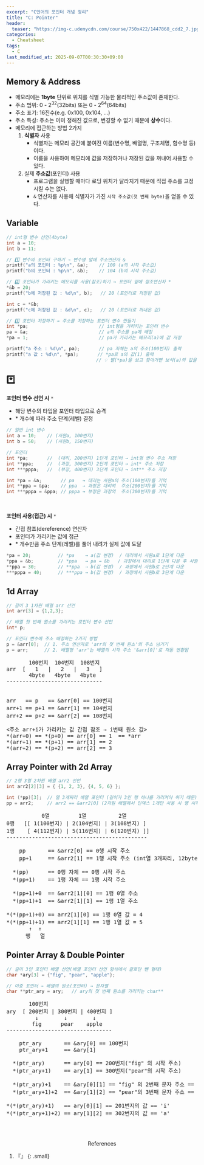 ```yaml
---
excerpt: "C언어의 포인터 개념 정리"
title: "C: Pointer"
header:
  teaser: "https://img-c.udemycdn.com/course/750x422/1447868_cdd2_7.jpg"
categories:
  - Cheatsheet
tags:
  - C
last_modified_at: 2025-09-07T00:30:30+09:00
---
```


## Memory & Address

- 메모리에는 **1byte** 단위로 위치를 식별 가능한 물리적인 주소값이 존재한다.
- 주소 범위: 0 - 2<sup>32</sup>(32bits) 또는 0 - 2<sup>64</sup>(64bits)
- 주소 표기: 16진수(e.g. 0x100, 0x104, …)
- 주소 특성: 주소는 이미 정해진 값으로, 변경할 수 없기 때문에 **상수**이다.
- 메모리에 접근하는 방법 2가지
   1. **식별자** 사용
      - 식별자는 메모리 공간에 붙여진 이름(변수명, 배열명, 구조체명, 함수명 등)이다.
      - 이름을 사용하여 메모리에 값을 저장하거나 저장된 값을 꺼내어 사용할 수 있다.
   2. 실제 **주소값**(포인터) 사용
      - 프로그램을 실행할 때마다 로딩 위치가 달라지기 때문에 직접 주소를 고정시킬 수는 없다.
      - `&` 연산자를 사용해 식별자가 가진 `시작 주소값(첫 번째 byte)`을 얻을 수 있다.

## Variable

```c
// int형 변수 선언(4byte)
int a = 10;
int b = 11; 

// 1️⃣ 변수의 포인터 구하기 → 변수명 앞에 주소연산자 &
printf("a의 포인터 : %p\n", &a);    // 100 (a의 시작 주소값)
printf("b의 포인터 : %p\n", &b);    // 104 (b의 시작 주소값)

// 2️⃣ 포인터가 가리키는 메모리를 사용(참조)하기 → 포인터 앞에 참조연산자 *
*&b = 20;
printf("b에 저장된 값 : %d\n", b);   // 20 (포인터로 저장된 값)

int c = *&b;
printf("c에 저장된 값 : &d\n", c);   // 20 (포인터로 꺼내온 값)

// 3️⃣ 포인터 저장하기 → 주소를 저장하는 포인터 변수 만들기
int *pa;                          // int형을 가리키는 포인터 변수
pa = &a;                          // a의 주소를 pa에 배정
*pa = 1;                          // pa가 가리키는 메모리(a)에 값 저장

printf("a 주소 : %d\n", pa);       // pa 자체는 a의 주소(100번지) 출력
printf("a 값 : %d\n", *pa);       // *pa로 a의 값(1) 출력
                                 // 💡 별(*pa)을 보고 찾아가면 보석(a)의 값을 알 수 있다
```

## *️⃣

**포인터 변수 선언 시** `*`
- 해당 변수의 타입을 포인터 타입으로 승격
- \* 개수에 따라 주소 단계(레벨) 결정

```c
// 일반 int 변수
int a = 10;    // (사원a, 100번지)
int b = 50;    // (사원b, 150번지)

// 포인터
int *pa;       //  (대리, 200번지) 1단계 포인터 → int형 변수 주소 저장 
int **ppa;     //  (과장, 300번지) 2단계 포인터 → int* 주소 저장
int ***pppa;   //  (부장, 400번지) 3단계 포인터 → int** 주소 저장

int *pa = &a;       // pa   → 대리는 사원a의 주소(100번지)를 기억
int **ppa = &pa;    // ppa  → 과장은 대리의  주소(200번지)를 기억
int ***pppa = &ppa; // pppa → 부장은 과장의  주소(300번지)를 기억
```
<br>

**포인터 사용(접근) 시** `*`
- 간접 참조(dereference) 연산자
- 포인터가 가리키는 값에 접근
- \* 개수만큼 주소 단계(레벨)를 풀어 내려가 실제 값에 도달

```c
*pa = 20;          // *pa    → a(값 변경)  / 대리에서 사원a로 1단계 다운
*ppa = &b;         // *ppa   → pa → &b   / 과장에서 대리로 1단계 다운 후 사원b 주소 저장
**ppa = 30;        // **ppa  → b(값 변경)  / 과장에서 사원b로 2단계 다운
***pppa = 40;      // ***ppa → b(값 변경)  / 과장에서 사원b로 3단계 다운
```

## 1d Array

```c
// 길이 3 1차원 배열 arr 선언
int arr[3] = {1,2,3};

// 배열 첫 번째 원소를 가리키는 포인터 변수 선언
int* p;             

// 포인터 변수에 주소 배정하는 2가지 방법
p = &arr[0];  // 1. 주소 연산자로 'arr의 첫 번째 원소'의 주소 넘기기
p = arr;      // 2. 배열명 'arr'는 배열의 시작 주소 '&arr[0]'로 자동 변환됨
```

<pre>
       100번지  104번지  108번지 
arr  [   1   |   2   |   3   ]
       4byte   4byte   4byte
------------------------------

<arr+i → i번째 원소의 주소>
arr   == p   == &arr[0] == 100번지
arr+1 == p+1 == &arr[1] == 104번지
arr+2 == p+2 == &arr[2] == 108번지

<주소 arr+i가 가리키는 값 간접 참조 → i번째 원소 값>
*(arr+0) == *(p+0) == arr[0] == 1  == *arr
*(arr+1) == *(p+1) == arr[1] == 2
*(arr+2) == *(p+2) == arr[2] == 3
</pre>

## Array Pointer with 2d Array

```c
// 2행 3열 2차원 배열 arr2 선언
int arr2[2][3] = { {1, 2, 3}, {4, 5, 6} };

int (*pp)[3];  // 열 3개짜리 배열 포인터 (길이가 3인 행 하나를 가리켜야 하기 때문)
pp = arr2;     // arr2 == &arr2[0] (2차원 배열에서 인덱스 1개만 사용 시 행 시작 주소를 뜻함)
```

<pre>
           0열         1열          2열
0행   [[ 1(100번지) | 2(104번지) | 3(108번지) ]
1행    [ 4(112번지) | 5(116번지) | 6(120번지) ]]
--------------------------------------------

    pp       == &arr2[0] == 0행 시작 주소
    pp+1     == &arr2[1] == 1행 시작 주소 (int열 3개짜리, 12byte만큼 증가)

  *(pp)      == 0행 자체 == 0행 시작 주소
  *(pp+1)    == 1행 자체 == 1행 시작 주소

  *(pp+1)+0  == &arr2[1][0] == 1행 0열 주소
  *(pp+1)+1  == &arr2[1][1] == 1행 1열 주소

*(*(pp+1)+0) == arr2[1][0] == 1행 0열 값 = 4
*(*(pp+1)+1) == arr2[1][1] == 1행 1열 값 = 5
       ↑  ↑
      행   열
</pre>

## Pointer Array & Double Pointer

```c
// 길이 3인 포인터 배열 선언(배열 포인터 선언 형식에서 괄호만 뺀 형태)
char *ary[3] = {"fig", "pear", "apple"};

// 이중 포인터 → 배열의 원소(포인터) → 문자열
char **ptr_ary = ary;   // ary의 첫 번째 원소를 가리키는 char**
```

<pre>
       100번지
ary  [ 200번지 | 300번지 | 400번지 ]
         ↓        ↓        ↓
        fig      pear    apple
---------------------------------

    ptr_ary       == &ary[0] == 100번지
    ptr_ary+1     == &ary[1]

  *(ptr_ary)      == ary[0] == 200번지("fig" 의 시작 주소)
  *(ptr_ary+1)    == ary[1] == 300번지("pear"의 시작 주소)

  *(ptr_ary)+1    == &ary[0][1] == "fig" 의 2번째 문자 주소 == 201번지
  *(ptr_ary+1)+2  == &ary[1][2] == "pear"의 3번째 문자 주소 == 302번지

*(*(ptr_ary)+1)   == ary[0][1] == 201번지의 값 == 'i' 
*(*(ptr_ary+1)+2) == ary[1][2] == 302번지의 값 == 'a'
</pre>


<br><br>
<center>References</center>

1. 『』
{: .small}
